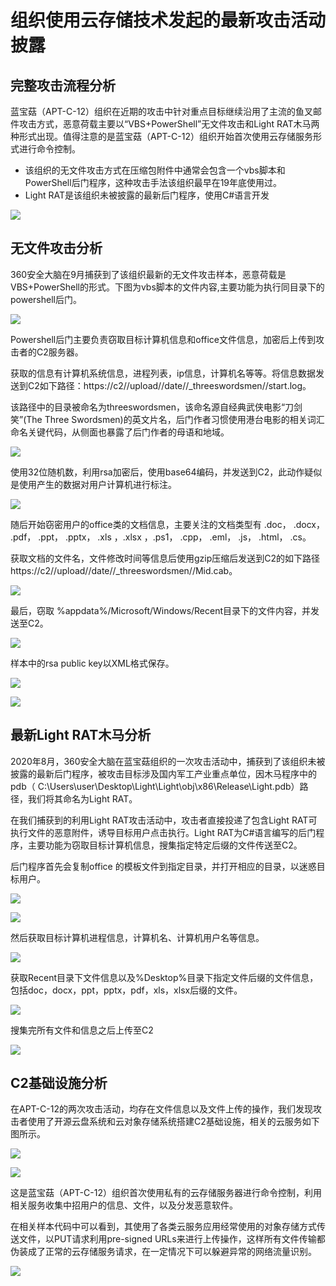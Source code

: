 # 组织使用云存储技术发起的最新攻击活动披露

## 完整攻击流程分析

蓝宝菇（APT-C-12）组织在近期的攻击中针对重点目标继续沿用了主流的鱼叉邮件攻击方式，恶意荷载主要以“VBS+PowerShell”无文件攻击和Light RAT木马两种形式出现。值得注意的是蓝宝菇（APT-C-12）组织开始首次使用云存储服务形式进行命令控制。

* 该组织的无文件攻击方式在压缩包附件中通常会包含一个vbs脚本和PowerShell后门程序，这种攻击手法该组织最早在19年底使用过。
* Light RAT是该组织未被披露的最新后门程序，使用C\#语言开发

![](../../../.gitbook/assets/image%20%28680%29.png)

## 无文件攻击分析

360安全大脑在9月捕获到了该组织最新的无文件攻击样本，恶意荷载是VBS+PowerShell的形式。下图为vbs脚本的文件内容,主要功能为执行同目录下的powershell后门。

![](../../../.gitbook/assets/image%20%28759%29.png)

Powershell后门主要负责窃取目标计算机信息和office文件信息，加密后上传到攻击者的C2服务器。

获取的信息有计算机系统信息，进程列表，ip信息，计算机名等等。将信息数据发送到C2如下路径：https://c2//upload//date//\_threeswordsmen//start.log。

该路径中的目录被命名为threeswordsmen，该命名源自经典武侠电影“刀剑笑”\(The Three Swordsmen\)的英文片名，后门作者习惯使用港台电影的相关词汇命名关键代码，从侧面也暴露了后门作者的母语和地域。

![](../../../.gitbook/assets/image%20%28708%29.png)

使用32位随机数，利用rsa加密后，使用base64编码，并发送到C2，此动作疑似是使用产生的数据对用户计算机进行标注。

![](../../../.gitbook/assets/image%20%28747%29.png)

随后开始窃密用户的office类的文档信息，主要关注的文档类型有 .doc， .docx， .pdf， .ppt， .pptx， .xls ，.xlsx ，.ps1， .cpp， .eml， .js， .html， .cs。

获取文档的文件名，文件修改时间等信息后使用gzip压缩后发送到C2的如下路径https://c2//upload//date//\_threeswordsmen//Mid.cab。

![](../../../.gitbook/assets/image%20%28762%29.png)

最后，窃取 %appdata%/Microsoft/Windows/Recent目录下的文件内容，并发送至C2。

![](../../../.gitbook/assets/image%20%28740%29.png)

样本中的rsa public key以XML格式保存。

![](../../../.gitbook/assets/image%20%28710%29.png)

![](../../../.gitbook/assets/image%20%28760%29.png)

## 最新Light RAT木马分析

2020年8月，360安全大脑在蓝宝菇组织的一次攻击活动中，捕获到了该组织未被披露的最新后门程序，被攻击目标涉及国内军工产业重点单位，因木马程序中的pdb（ C:\Users\user\Desktop\Light\Light\obj\x86\Release\Light.pdb）路径，我们将其命名为Light RAT。

在我们捕获到的利用Light RAT攻击活动中，攻击者直接投递了包含Light RAT可执行文件的恶意附件，诱导目标用户点击执行。Light RAT为C\#语言编写的后门程序，主要功能为窃取目标计算机信息，搜集指定特定后缀的文件传送至C2。

后门程序首先会复制office 的模板文件到指定目录，并打开相应的目录，以迷惑目标用户。

![](../../../.gitbook/assets/image%20%28735%29.png)

![](../../../.gitbook/assets/image%20%28697%29.png)

然后获取目标计算机进程信息，计算机名、计算机用户名等信息。

![](../../../.gitbook/assets/image%20%28688%29.png)

获取Recent目录下文件信息以及%Desktop%目录下指定文件后缀的文件信息，包括doc，docx，ppt，pptx，pdf，xls，xlsx后缀的文件。

![](../../../.gitbook/assets/image%20%28755%29.png)

搜集完所有文件和信息之后上传至C2

![](../../../.gitbook/assets/image%20%28722%29.png)

## C2基础设施分析

在APT-C-12的两次攻击活动，均存在文件信息以及文件上传的操作，我们发现攻击者使用了开源云盘系统和云对象存储系统搭建C2基础设施，相关的云服务如下图所示。

![](../../../.gitbook/assets/image%20%28748%29.png)

![](../../../.gitbook/assets/image%20%28731%29.png)

这是蓝宝菇（APT-C-12）组织首次使用私有的云存储服务器进行命令控制，利用相关服务收集中招用户的信息、文件，以及分发恶意软件。 

在相关样本代码中可以看到，其使用了各类云服务应用经常使用的对象存储方式传送文件，以PUT请求利用pre-signed URLs来进行上传操作，这样所有文件传输都伪装成了正常的云存储服务请求，在一定情况下可以躲避异常的网络流量识别。

![](../../../.gitbook/assets/image%20%28718%29.png)



